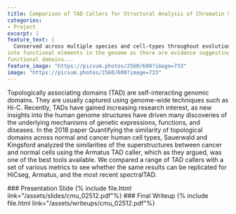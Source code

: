 ```yaml
---
title: Comparison of TAD Callers for Structural Analysis of Chromatin Structure from Interaction Hi-C Matrix
categories:
- Project
excerpt: |
feature_text: |
  Conserved across multiple species and cell-types throughout evolution, TADs offer an insight
into functional elements in the genome as there are evidence suggesting that all TADs represent
functional domains...
feature_image: "https://picsum.photos/2560/600?image=733"
image: "https://picsum.photos/2560/600?image=733"
---
```


Topologically associating domains (TAD) are self-interacting genomic domains. They are usually
captured using genome-wide techniques such as Hi-C. Recently, TADs have gained increasing
research interest, as new insights into the human genome structures have driven many discoveries
of the underlying mechanisms of genetic expressions, functions, and diseases. In the 2018 paper
Quantifying the similarity of topological domains across normal and cancer human cell types,
Sauerwald and Kingsford analyzed the similarities of the superstructures between cancer and
normal cells using the Armatus TAD caller, which as they argued, was one of the best tools
available. We compared a range of TAD callers with a set of various metrics to see whether the
same results can be replicated for HiCseg, Armatus, and the most recent spectralTAD.
<div hidden>
### Poster
{% include file.html link="/assets/posters/cmu_02510.pdf" height="600"%}
</div>
### Presentation Slide
{% include file.html link="/assets/slides/cmu_02512.pdf"%}
### Final Writeup
{% include file.html link="/assets/writeups/cmu_02512.pdf"%}

